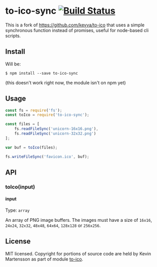 # to-ico-sync [![Build Status](https://travis-ci.org/gianluca-nitti/to-ico-sync.svg?branch=master)](https://travis-ci.org/gianluca-nitti/to-ico-sync)

This is a fork of https://github.com/kevva/to-ico that uses a simple synchronous function instead of promises, useful for node-based cli scripts.

## Install

Will be:
```
$ npm install --save to-ico-sync
```
(this doesn't work right now, the module isn't on npm yet)

## Usage

```js
const fs = require('fs');
const toIco = require('to-ico-sync');

const files = [
	fs.readFileSync('unicorn-16x16.png'),
	fs.readFileSync('unicorn-32x32.png')
];

var buf = toIco(files);

fs.writeFileSync('favicon.ico', buf);

```


## API

### toIco(input)

#### input

Type: `array`

An array of PNG image buffers. The images must have a size of `16x16`, `24x24`, `32x32`, `48x48`, `64x64`, `128x128` or `256x256`.


## License
MIT licensed. Copyright for portions of source code are held by Kevin Martensson as part of module [to-ico](https://www.npmjs.com/package/to-ico).
